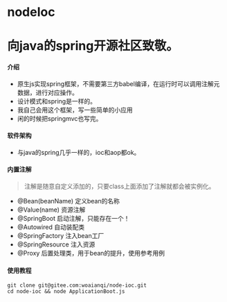 # nodeIoc

# 向java的spring开源社区致敬。

#### 介绍
- 原生js实现spring框架，不需要第三方babel编译，在运行时可以调用注解元数据，进行对应操作。
- 设计模式和spring是一样的。
- 我自己会用这个框架，写一些简单的小应用
- 闲的时候把springmvc也写完。

#### 软件架构
- 与java的spring几乎一样的，ioc和aop都ok。

#### 内置注解
> 注解是随意自定义添加的，只要class上面添加了注解就都会被实例化。
- @Bean(beanName) 定义bean的名称
- @Value(name) 资源注解
- @SpringBoot 启动注解，只能存在一个！
- @Autowired 自动装配类
- @SpringFactory 注入bean工厂
- @SpringResource 注入资源
- @Proxy 后置处理类，用于bean的提升，使用参考用例



#### 使用教程
```shell
git clone git@gitee.com:woaianqi/node-ioc.git 
cd node-ioc && node ApplicationBoot.js
```
